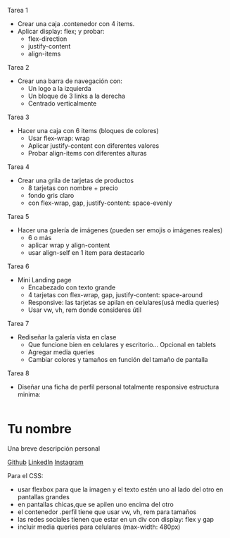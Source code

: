 Tarea 1
- Crear una caja .contenedor con 4 items.
- Aplicar display: flex; y probar:
    - flex-direction
    - justify-content
    - align-items

Tarea 2
- Crear una barra de navegación con:
    - Un logo a la izquierda
    - Un bloque de 3 links a la derecha
    - Centrado verticalmente

Tarea 3
- Hacer una caja con 6 items (bloques de colores)
    - Usar flex-wrap: wrap
    - Aplicar justify-content con diferentes valores
    - Probar align-items con diferentes alturas

 Tarea 4
 - Crear una grila de tarjetas de productos  
    - 8 tarjetas con nombre + precio
    - fondo gris claro
    - con flex-wrap, gap, justify-content: space-evenly

Tarea 5
- Hacer una galería de imágenes (pueden ser emojis o imágenes reales)
    - 6 o más
    - aplicar wrap y align-content
    - usar align-self en 1 item para destacarlo

Tarea 6
- Mini Landing page
    - Encabezado con texto grande
    - 4 tarjetas con flex-wrap, gap, justify-content: space-around
    - Responsive: las tarjetas se apilan en celulares(usá media queries)
    - Usar vw, vh, rem donde consideres útil

Tarea 7
- Rediseñar la galería vista en clase
    - Que funcione bien en celulares y escritorio... Opcional en tablets
    - Agregar media queries
    - Cambiar colores y tamaños en función del tamaño de pantalla

Tarea 8
- Diseñar una ficha de perfil personal totalmente responsive
estructura minima:
<div class="perfil">
    <img>
    <div class="info">
        <h1>Tu nombre</h1>
        <p>Una breve descripción personal</p>
        <div class="redes">
        <a href="#">Github</a>
        <a href="#">LinkedIn</a>
        <a href="#">Instagram</a>
        </div>
    </div>
</div>

Para el CSS:
- usar flexbox para que la imagen y el texto estén uno al lado del otro en pantallas grandes
- en pantallas chicas,que se apilen uno encima del otro
- el contenedor .perfil tiene que usar vw, vh, rem para tamaños
- las redes sociales tienen que estar en un div con display: flex y gap
- incluir media queries para celulares (max-width: 480px)